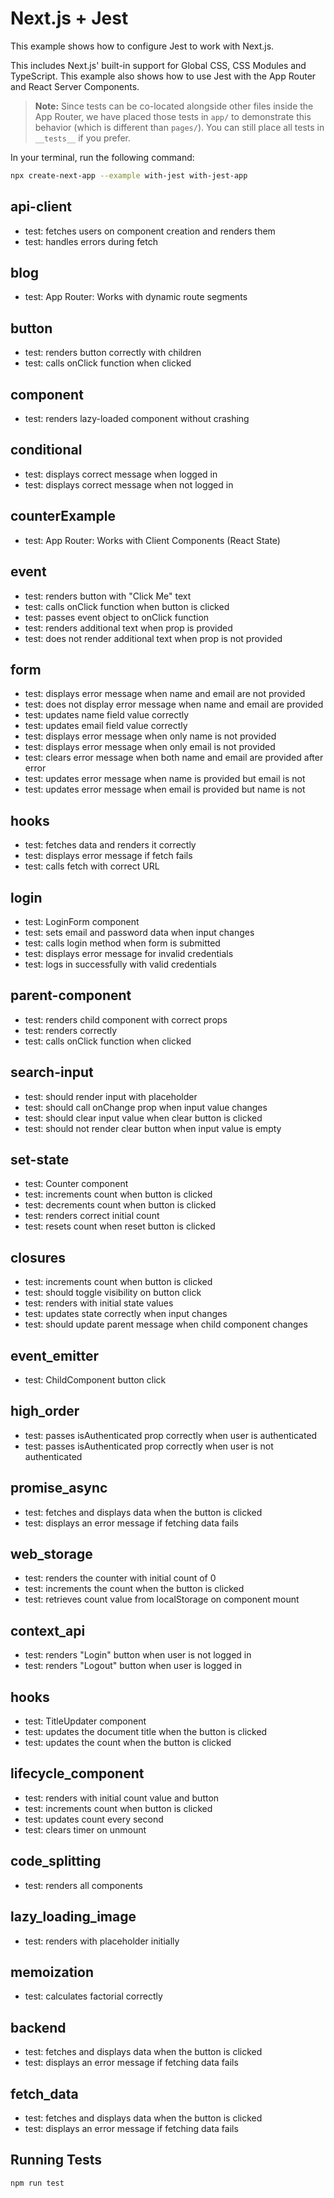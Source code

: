 # Next.js + Jest

This example shows how to configure Jest to work with Next.js.

This includes Next.js' built-in support for Global CSS, CSS Modules and TypeScript. This example also shows how to use Jest with the App Router and React Server Components.

> **Note:** Since tests can be co-located alongside other files inside the App Router, we have placed those tests in `app/` to demonstrate this behavior (which is different than `pages/`). You can still place all tests in `__tests__` if you prefer.


In your terminal, run the following command:

```bash
npx create-next-app --example with-jest with-jest-app
```

## api-client

- test: fetches users on component creation and renders them
- test: handles errors during fetch

## blog

- test: App Router: Works with dynamic route segments

## button

- test: renders button correctly with children
- test: calls onClick function when clicked

## component

- test: renders lazy-loaded component without crashing

## conditional

- test: displays correct message when logged in
- test: displays correct message when not logged in

## counterExample

- test: App Router: Works with Client Components (React State)

## event

- test: renders button with "Click Me" text
- test: calls onClick function when button is clicked
- test: passes event object to onClick function
- test: renders additional text when prop is provided
- test: does not render additional text when prop is not provided

## form

- test: displays error message when name and email are not provided
- test: does not display error message when name and email are provided
- test: updates name field value correctly
- test: updates email field value correctly
- test: displays error message when only name is not provided
- test: displays error message when only email is not provided
- test: clears error message when both name and email are provided after error
- test: updates error message when name is provided but email is not
- test: updates error message when email is provided but name is not

## hooks

- test: fetches data and renders it correctly
- test: displays error message if fetch fails
- test: calls fetch with correct URL

## login

- test: LoginForm component
- test: sets email and password data when input changes
- test: calls login method when form is submitted
- test: displays error message for invalid credentials
- test: logs in successfully with valid credentials

## parent-component

- test: renders child component with correct props
- test: renders correctly
- test: calls onClick function when clicked

## search-input

- test: should render input with placeholder
- test: should call onChange prop when input value changes
- test: should clear input value when clear button is clicked
- test: should not render clear button when input value is empty

## set-state

- test: Counter component
- test: increments count when button is clicked
- test: decrements count when button is clicked
- test: renders correct initial count
- test: resets count when reset button is clicked

## closures

- test: increments count when button is clicked
- test: should toggle visibility on button click
- test: renders with initial state values
- test: updates state correctly when input changes
- test: should update parent message when child component changes

## event_emitter

- test: ChildComponent button click

## high_order

- test: passes isAuthenticated prop correctly when user is authenticated
- test: passes isAuthenticated prop correctly when user is not authenticated

## promise_async

- test: fetches and displays data when the button is clicked
- test: displays an error message if fetching data fails

##  web_storage

- test: renders the counter with initial count of 0
- test: increments the count when the button is clicked
- test: retrieves count value from localStorage on component mount

## context_api

- test: renders "Login" button when user is not logged in
- test: renders "Logout" button when user is logged in

## hooks

- test: TitleUpdater component
- test: updates the document title when the button is clicked
- test: updates the count when the button is clicked

## lifecycle_component

- test: renders with initial count value and button
- test: increments count when button is clicked
- test: updates count every second
- test: clears timer on unmount


## code_splitting

- test: renders all components

## lazy_loading_image

- test: renders with placeholder initially

## memoization

- test: calculates factorial correctly

## backend

- test: fetches and displays data when the button is clicked
- test: displays an error message if fetching data fails

## fetch_data

- test: fetches and displays data when the button is clicked
- test: displays an error message if fetching data fails
  


## Running Tests

```bash
npm run test
```


